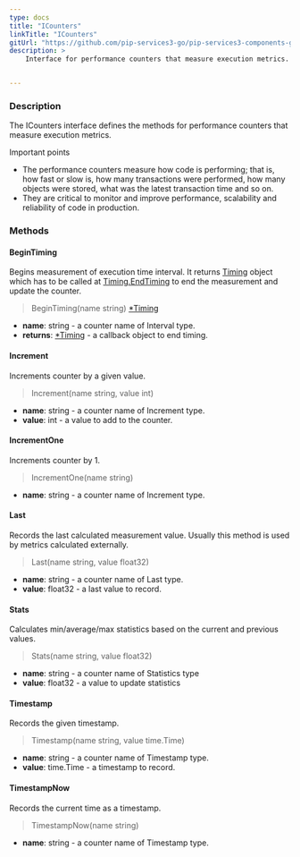 ```yaml
---
type: docs
title: "ICounters"
linkTitle: "ICounters"
gitUrl: "https://github.com/pip-services3-go/pip-services3-components-go"
description: >
    Interface for performance counters that measure execution metrics.


---
```


### Description

The ICounters interface defines the methods for performance counters that measure execution metrics.

Important points

- The performance counters measure how code is performing; that is, how fast or slow is, how many transactions were performed, how many objects were stored, what was the latest transaction time and so on.
- They are critical to monitor and improve performance, scalability and reliability of code in production. 

### Methods

#### BeginTiming
Begins measurement of execution time interval.
It returns [Timing](../timing) object which has to be called at
[Timing.EndTiming](../timing/#endtiming) to end the measurement and update the counter.

> BeginTiming(name string) [*Timing](../timing)

- **name**: string - a counter name of Interval type.
- **returns**: [*Timing](../timing) - a callback object to end timing.


#### Increment
Increments counter by a given value.

> Increment(name string, value int)

- **name**: string - a counter name of Increment type.
- **value**: int - a value to add to the counter.

#### IncrementOne
Increments counter by 1.

> IncrementOne(name string)

- **name**: string - a counter name of Increment type.


#### Last
Records the last calculated measurement value.
Usually this method is used by metrics calculated externally.

> Last(name string, value float32)

- **name**: string - a counter name of Last type.
- **value**: float32 - a last value to record.


#### Stats
Calculates min/average/max statistics based on the current and previous values.

> Stats(name string, value float32)

- **name**: string - a counter name of Statistics type
- **value**: float32 - a value to update statistics


#### Timestamp
Records the given timestamp.

> Timestamp(name string, value time.Time)

- **name**: string - a counter name of Timestamp type.
- **value**: time.Time - a timestamp to record.


#### TimestampNow
Records the current time as a timestamp.

> TimestampNow(name string)

- **name**: string - a counter name of Timestamp type.

